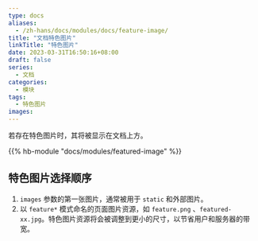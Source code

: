 ```yaml
---
type: docs
aliases:
  - /zh-hans/docs/modules/docs/feature-image/
title: "文档特色图片"
linkTitle: "特色图片"
date: 2023-03-31T16:50:16+08:00
draft: false
series:
  - 文档
categories:
  - 模块
tags:
  - 特色图片
images:
---
```


若存在特色图片时，其将被显示在文档上方。

<!--more-->

{{% hb-module "docs/modules/featured-image" %}}

## 特色图片选择顺序

1. `images` 参数的第一张图片，通常被用于 `static` 和外部图片。
2. 以 `feature*` 模式命名的页面图片资源，如 `feature.png` 、`featured-xx.jpg`。特色图片资源将会被调整到更小的尺寸，以节省用户和服务器的带宽。
